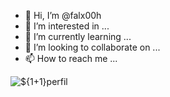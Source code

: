 - 👋 Hi, I’m @falx00h
- 👀 I’m interested in ...
- 🌱 I’m currently learning ...
- 💞️ I’m looking to collaborate on ...
- 📫 How to reach me ...

<!---
falx00h/falx00h is a ✨ special ✨ repository because its `README.md` (this file) appears on your GitHub profile.
You can click the Preview link to take a look at your changes.
--->
![`${1+1}`perfil](https://avatars.githubusercontent.com/u/92805783?s=40&v=%00")
